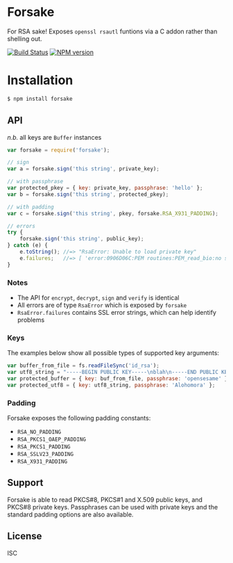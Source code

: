 # Forsake

For RSA sake! Exposes `openssl rsautl` funtions via a C addon rather than shelling out.

  [![Build Status](https://img.shields.io/travis/mal/forsake/master.svg)](https://travis-ci.org/mal/forsake)
  [![NPM version](https://img.shields.io/npm/v/forsake.svg)](http://badge.fury.io/js/forsake)

# Installation

```sh
$ npm install forsake
```

## API

_n.b._ all keys are `Buffer` instances
```js
var forsake = require('forsake');

// sign
var a = forsake.sign('this string', private_key);

// with passphrase
var protected_pkey = { key: private_key, passphrase: 'hello' };
var b = forsake.sign('this string', protected_pkey);

// with padding
var c = forsake.sign('this string', pkey, forsake.RSA_X931_PADDING);

// errors
try {
    forsake.sign('this string', public_key);
} catch (e) {
    e.toString(); //=> "RsaError: Unable to load private key"
    e.failures;   //=> [ 'error:0906D06C:PEM routines:PEM_read_bio:no start line' ]
}
```

### Notes

  - The API for `encrypt`, `decrypt`, `sign` and `verify` is identical
  - All errors are of type `RsaError` which is exposed by `forsake`
  - `RsaError.failures` contains SSL error strings, which can help identify problems

### Keys

The examples below show all possible types of supported key arguments:

```js
var buffer_from_file = fs.readFileSync('id_rsa');
var utf8_string = "-----BEGIN PUBLIC KEY-----\nblah\n-----END PUBLIC KEY-----";
var protected_buffer = { key: buf_from_file, passphrase: 'opensesame' };
var protected_utf8 = { key: utf8_string, passphrase: 'Alohomora' };
```

### Padding

Forsake exposes the following padding constants:

  - `RSA_NO_PADDING`
  - `RSA_PKCS1_OAEP_PADDING`
  - `RSA_PKCS1_PADDING`
  - `RSA_SSLV23_PADDING`
  - `RSA_X931_PADDING`

## Support

Forsake is able to read PKCS#8, PKCS#1 and X.509 public keys, and PKCS#8 private keys. Passphrases can be used with private keys and the standard padding options are also available.

## License

ISC
